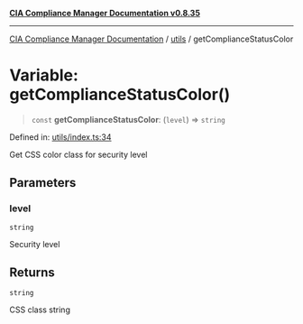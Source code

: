 [**CIA Compliance Manager Documentation v0.8.35**](../../README.md)

***

[CIA Compliance Manager Documentation](../../modules.md) / [utils](../README.md) / getComplianceStatusColor

# Variable: getComplianceStatusColor()

> `const` **getComplianceStatusColor**: (`level`) => `string`

Defined in: [utils/index.ts:34](https://github.com/Hack23/cia-compliance-manager/blob/b297770fc62abf558e2711cd029bbbe74e6c5cfb/src/utils/index.ts#L34)

Get CSS color class for security level

## Parameters

### level

`string`

Security level

## Returns

`string`

CSS class string
